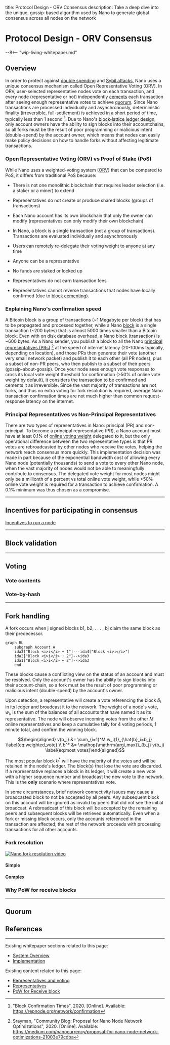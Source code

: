 title: Protocol Design - ORV Consensus
description: Take a deep dive into the unique, gossip-based algorithm used by Nano to generate global consensus across all nodes on the network

# Protocol Design - ORV Consensus

--8<-- "wip-living-whitepaper.md"

## Overview

In order to protect against [double spending](attack-vectors.md/#50-attack) and [Sybil attacks](attack-vectors.md/#sybil-attack-to-change-ledger-entries), Nano uses a unique consensus mechanism called Open Representative Voting (ORV). In ORV, user-selected representative nodes vote on each transaction, and every node (representative or not) independently [cements](../glossary.md#cementing) each transaction after seeing enough representative votes to achieve [quorum](#quorum). Since Nano transactions are processed individually and asynchronously, deterministic finality (irreversible, full-settlement) is achieved in a short period of time, typically less than 1 second [^1]. Due to Nano's [block-lattice ledger design](ledger.md), only account owners have the ability to sign blocks into their accountchains, so all forks must be the result of poor programming or malicious intent (double-spend) by the account owner, which means that nodes can easily make policy decisions on how to handle forks without affecting legitimate transactions.

### Open Representative Voting (ORV) vs Proof of Stake (PoS)

While Nano uses a weighted-voting system ([ORV](/protocol-design#orv-consensus)) that can be compared to PoS, it differs from traditional PoS because:

- There is not one monolithic blockchain that requires leader selection (i.e. a staker or a miner) to extend

- Representatives do not create or produce shared blocks (groups of transactions)

- Each Nano account has its own blockchain that only the owner can modify (representatives can only modify their own blockchain)

- In Nano, a block is a single transaction (not a group of transactions). Transactions are evaluated individually and asynchronously

- Users can remotely re-delegate their voting weight to anyone at any time

- Anyone can be a representative

- No funds are staked or locked up

- Representatives do not earn transaction fees

- Representatives cannot reverse transactions that nodes have locally confirmed (due to [block cementing](/glossary#cementing)).

### Explaining Nano's confirmation speed

A Bitcoin block is a group of transactions (~1 Megabyte per block) that has to be propagated and processed together, while a Nano [block](blocks.md) is a single transaction (~200 bytes) that is almost 5000 times smaller than a Bitcoin block. Even with on disk database overhead, a Nano block (transaction) is ~600 bytes. As a Nano sender, you publish a block to all the Nano [principal representatives (PRs)](#principal-representatives-vs-non-principal-representatives) [^2] at the speed of internet latency (20-100ms typically, depending on location), and those PRs then generate their vote (another very small network packet) and publish it to each other (all PR nodes), plus a subset of non-PR peers, who then publish to a subset of their peers (gossip-about-gossip). Once your node sees enough vote responses to cross its local vote weight threshold for confirmation (>50% of online vote weight by default), it considers the transaction to be confirmed and cements it as irreversible. Since the vast majority of transactions are not forks, and thus no extra voting for fork resolution is required, average Nano transaction confirmation times are not much higher than common request-response latency on the internet.

### Principal Representatives vs Non-Principal Representatives

There are two types of representatives in Nano: principal (PR) and non-principal. To become a principal representative (PR), a Nano account must have at least 0.1% of [online voting weight](../glossary/#online-voting-weight) delegated to it, but the only operational difference between the two representative types is that PR votes are rebroadcasted by other nodes who receive the votes, helping the network reach consensus more quickly. This implementation decision was made in part because of the exponential bandwidth cost of allowing every Nano node (potentially thousands) to send a vote to every other Nano node, when the vast majority of nodes would not be able to meaningfully contribute to consensus. The delegated vote weight for most nodes might only be a millionth of a percent vs total online vote weight, while >50% online vote weight is required for a transaction to achieve confirmation. A 0.1% minimum was thus chosen as a compromise.

---

## Incentives for participating in consensus
[Incentives to run a node](https://medium.com/nanocurrency/the-incentives-to-run-a-node-ccc3510c2562)

---

## Block validation

---

## Voting

### Vote contents

### Vote-by-hash

---

## Fork handling

A fork occurs when j signed blocks b1, b2, . . . , bj claim the same block as their predecessor. 

```mermaid
graph RL
    subgraph Account A
    ida3["Block <i>i</i> + 1"]---ida4["Block <i>i</i>"]
    ida2["Block <i>i</i> + 2"]-->ida3
    ida1["Block <i>i</i> + 2"]-->ida3
    end
```

These blocks cause a conflicting view on the status of an account and must be resolved. Only the account's owner has the ability to sign blocks into their account-chain, so a fork must be the result of poor programming or malicious intent (double-spend) by the account's owner. 

Upon detection, a representative will create a vote referencing the block $\hat{b}_i$ in its ledger and broadcast it to the network. The weight of a node's vote, $w_i$, is the sum of the balances of all accounts that have named it as its representative. The node will observe incoming votes from the other $M$ online representatives and keep a cumulative tally for 4 voting periods, 1 minute total, and confirm the winning block. 

$$\begin{aligned}
   v(b_j) &= \sum_{i=1}^M w_i{1}_{\hat{b}_i=b_j} \label{eq:weighted_vote} \\
   b^* &= \mathop{\mathrm{arg\,max}}_{b_j} v(b_j) \label{eq:most_votes}\end{aligned}$$

The most popular block $b^*$ will have the majority of the votes and will be retained in the node's ledger. The block(s) that lose the vote are discarded. If a representative replaces a block in its ledger, it will create a new vote with a higher sequence number and broadcast the new vote to the network. This is the **only** scenario where representatives vote. 

In some circumstances, brief network connectivity issues may cause a broadcasted block to not be accepted by all peers. Any subsequent block on this account will be ignored as invalid by peers that did not see the initial broadcast. A rebroadcast of this block will be accepted by the remaining peers and subsequent blocks will be retrieved automatically. Even when a fork or missing block occurs, only the accounts referenced in the transaction are affected; the rest of the network proceeds with processing transactions for all other accounts.

### Fork resolution

[![Nano fork resolution video](https://img.youtube.com/vi/jFpuK3Sr6Tc/0.jpg)](https://youtu.be/jFpuK3Sr6Tc)

#### Simple

#### Complex

### Why PoW for receive blocks

---

## Quorum


## References

[^1]: "Block Confirmation Times", 2020. [Online]. Available: https://repnode.org/network/confirmation 
[^2]: Srayman, "Community Blog: Proposal for Nano Node Network Optimizations", 2020. [Online]. Available: https://medium.com/nanocurrency/proposal-for-nano-node-network-optimizations-21003e79cdba

---

Existing whitepaper sections related to this page:

* [System Overview](/whitepaper/english/#system-overview)
* [Implementation](/whitepaper/english/#implementation)

Existing content related to this page:

* [Representatives and voting](/what-is-nano/overview/#representatives-and-voting)
* [Representatives](/integration-guides/the-basics/#representatives)
* [PoW for Receive block](https://github.com/nanocurrency/nano-node/issues/464#issuecomment-356467448)
